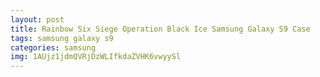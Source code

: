 ```yaml
---
layout: post
title: Rainbow Six Siege Operation Black Ice Samsung Galaxy S9 Case
tags: samsung galaxy s9
categories: samsung
img: 1AUjz1jdmQVRjDzWLIfkdaZVHK6vwyySl
---
```

